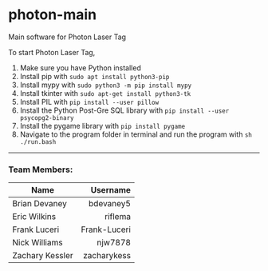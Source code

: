 # photon-main
Main software for Photon Laser Tag

To start Photon Laser Tag,
1. Make sure you have Python installed
2. Install pip with ```sudo apt install python3-pip```
3. Install mypy with ```sudo python3 -m pip install mypy```
4. Install tkinter with ```sudo apt-get install python3-tk```
5. Install PIL with ```pip install --user pillow```
6. Install the Python Post-Gre SQL library with ```pip install --user psycopg2-binary```
7. Install the pygame library with ```pip install pygame```
8. Navigate to the program folder in terminal and run the program with ```sh ./run.bash```

---
### Team Members:
|Name            |Username         |
|  ---           |  ---:           |
|Brian Devaney   |  bdevaney5      |
|Eric Wilkins    |  riflema        |
|Frank Luceri    |  Frank-Luceri   |
|Nick Williams   |  njw7878        |
|Zachary Kessler |  zacharykess    |
